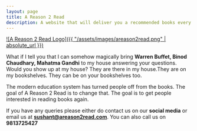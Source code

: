 ```yaml
---
layout: page
title: A Reason 2 Read
description: A website that will deliver you a recommended books every month.
---
```


<a href="https://www.areason2read.com" target="__blank"> ![A Reason 2 Read Logo]({{ "/assets/images/areason2read.png" | absolute_url }}) </a>

What if I tell you that I can somehow magically bring **Warren Buffet, Binod Chaudhary, Mahatma Gandhi** to my house answering your questions. Would you show up at my house? They are there in my house.They are on my bookshelves. They can be on your bookshelves too.


The modern education system has turned people off from the books. The goal of A Reason 2 Read is to change that. The goal is to get people interested in reading books again.

If you have any queries please either do contact us on our **social media** or email us at **sushant@areason2read.com**. You can also call us on **9813725427**